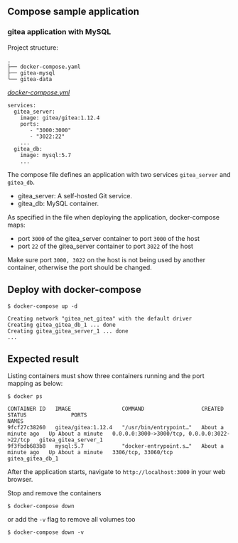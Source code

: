## Compose sample application
### gitea application with MySQL

Project structure:
```
.
├── docker-compose.yaml
├── gitea-mysql
└── gitea-data
```

[_docker-compose.yml_](docker-compose.yml)
```
services:
  gitea_server:
    image: gitea/gitea:1.12.4
    ports:
       - "3000:3000"
       - "3022:22"
    ...
  gitea_db:
    image: mysql:5.7
    ...
```
The compose file defines an application with two services `gitea_server` and `gitea_db`.
- gitea_server: A self-hosted Git service.
- gitea_db: MySQL container.

As specified in the file when deploying the application, docker-compose maps:
- port `3000` of the gitea_server container to port `3000` of the host
- port `22` of the gitea_server container to port `3022` of the host

Make sure port `3000, 3022` on the host is not being used by another container, otherwise the port should be changed.

## Deploy with docker-compose
```
$ docker-compose up -d

Creating network "gitea_net_gitea" with the default driver
Creating gitea_gitea_db_1 ... done
Creating gitea_gitea_server_1 ... done
...
```

## Expected result

Listing containers must show three containers running and the port mapping as below:
```
$ docker ps

CONTAINER ID   IMAGE                COMMAND                  CREATED              STATUS              PORTS                                          NAMES
9fcf27c38260   gitea/gitea:1.12.4   "/usr/bin/entrypoint…"   About a minute ago   Up About a minute   0.0.0.0:3000->3000/tcp, 0.0.0.0:3022->22/tcp   gitea_gitea_server_1
9f3fbdb683b8   mysql:5.7            "docker-entrypoint.s…"   About a minute ago   Up About a minute   3306/tcp, 33060/tcp                            gitea_gitea_db_1
```

After the application starts, navigate to `http://localhost:3000` in your web browser.

Stop and remove the containers
```
$ docker-compose down
```
or add the `-v` flag to remove all volumes too
```
$ docker-compose down -v
```

